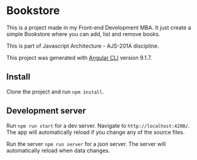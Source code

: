 # Bookstore

This is a project made in my Front-end Development MBA. It just create a simple Bookstore where you can add, list and remove books.

This is part of Javascript Architecture - AJS-201A discipline.

This project was generated with [Angular CLI](https://github.com/angular/angular-cli) version 9.1.7.

## Install

Clone the project and run `npm install`.

## Development server

Run `npm run start` for a dev server. Navigate to `http://localhost:4200/`. The app will automatically reload if you change any of the source files.

Run the server `npm run server` for a json server. The server will automatically reload when data changes.
